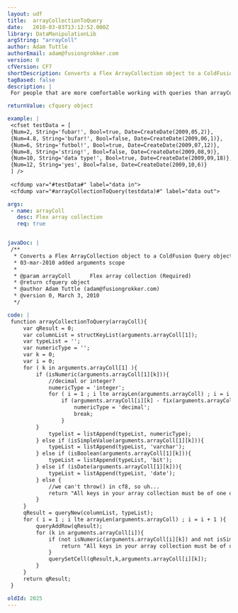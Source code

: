 ```yaml
---
layout: udf
title:  arrayCollectionToQuery
date:   2010-03-03T13:12:52.000Z
library: DataManipulationLib
argString: "arrayColl"
author: Adam Tuttle
authorEmail: adam@fusiongrokker.com
version: 0
cfVersion: CF7
shortDescription: Converts a Flex ArrayCollection object to a ColdFusion Query object
tagBased: false
description: |
 For people that are more comfortable working with queries than arrayCollections, this should help.

returnValue: cfquery object

example: |
 <cfset testData = [
 {Num=2, String='fubar!', Bool=true, Date=CreateDate(2009,05,2)},
 {Num=4.8, String='bufar!', Bool=false, Date=CreateDate(2009,06,1)},
 {Num=6, String='futbol!', Bool=true, Date=CreateDate(2009,07,12)},
 {Num=8, String='string!', Bool=false, Date=CreateDate(2009,08,9)},
 {Num=10, String='data type!', Bool=true, Date=CreateDate(2009,09,18)},
 {Num=12, String='yes', Bool=false, Date=CreateDate(2009,10,6)}
 ] />
 
 <cfdump var="#testData#" label="data in">
 <cfdump var="#arrayCollectionToQuery(testdata)#" label="data out">

args:
 - name: arrayColl
   desc: Flex array collection
   req: true


javaDoc: |
 /**
  * Converts a Flex ArrayCollection object to a ColdFusion Query object
  * 03-mar-2010 added arguments scope
  * 
  * @param arrayColl      Flex array collection (Required)
  * @return cfquery object 
  * @author Adam Tuttle (adam@fusiongrokker.com) 
  * @version 0, March 3, 2010 
  */

code: |
 function arrayCollectionToQuery(arrayColl){
     var qResult = 0;
     var columnList = structKeyList(arguments.arrayColl[1]);
     var typeList = '';
     var numericType = '';
     var k = 0;
     var i = 0;
     for ( k in arguments.arrayColl[1] ){
         if (isNumeric(arguments.arrayColl[1][k])){
             //decimal or integer?
             numericType = 'integer';
             for ( i = 1 ; i lte arrayLen(arguments.arrayColl) ; i = i + 1 ){
                 if (arguments.arrayColl[i][k] - fix(arguments.arrayColl[i][k]) eq 0){
                     numericType = 'decimal';
                     break;
                 }
         }
             typelist = listAppend(typeList, numericType);
         } else if (isSimpleValue(arguments.arrayColl[1][k])){
             typeList = listAppend(typeList, 'varchar');
         } else if (isBoolean(arguments.arrayColl[1][k])){
             typeList = listAppend(typeList, 'bit');
         } else if (isDate(arguments.arrayColl[1][k])){
             typeList = listAppend(typeList, 'date');
         } else {
             //we can't throw() in cf8, so uh...
             return "All keys in your array collection must be of one of the following types: Numeric (Int or Float), String, Boolean, Date. The following key contains data that is not one of these types: `#k#`";
         }
     }
     qResult = queryNew(columnList, typeList);
     for ( i = 1 ; i lte arrayLen(arguments.arrayColl) ; i = i + 1 ){
         queryAddRow(qResult);
         for (k in arguments.arrayColl[i]){
             if (not isNumeric(arguments.arrayColl[i][k]) and not isSimpleValue(arguments.arrayColl[i][k]) and not isBoolean(arguments.arrayColl[i][k]) and not isDate(arguments.arrayColl[i][k])){
                 return "All keys in your array collection must be of one of the following types: Numeric (Int or Float), String, Boolean, Date. The following key contains data that is not one of these types: `#k#`";
             }
             querySetCell(qResult,k,arguments.arrayColl[i][k]);
         }
     }
     return qResult;
 }

oldId: 2025
---
```


